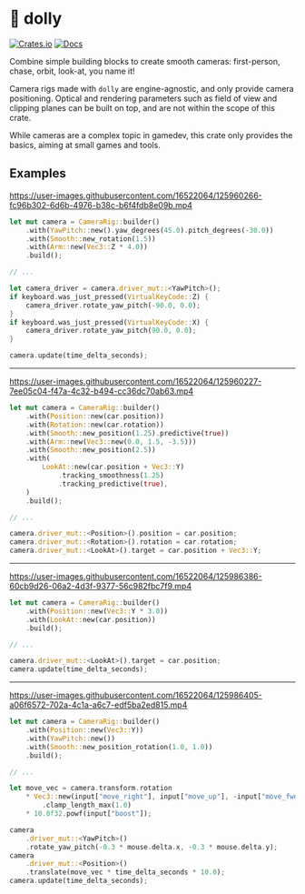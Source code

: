 # 🎥 dolly

[![Crates.io](https://img.shields.io/crates/v/dolly.svg)](https://crates.io/crates/dolly)
[![Docs](https://docs.rs/dolly/badge.svg)](https://docs.rs/dolly)

Combine simple building blocks to create smooth cameras: first-person, chase, orbit, look-at, you name it!

Camera rigs made with `dolly` are engine-agnostic, and only provide camera positioning. Optical and rendering parameters such as field of view and clipping planes can be built on top, and are not within the scope of this crate.

While cameras are a complex topic in gamedev, this crate only provides the basics, aiming at small games and tools.

## Examples

https://user-images.githubusercontent.com/16522064/125960266-fc96b302-6d6b-4976-b38c-b6f4fdb8e09b.mp4

```rust
let mut camera = CameraRig::builder()
    .with(YawPitch::new().yaw_degrees(45.0).pitch_degrees(-30.0))
    .with(Smooth::new_rotation(1.5))
    .with(Arm::new(Vec3::Z * 4.0))
    .build();

// ...

let camera_driver = camera.driver_mut::<YawPitch>();
if keyboard.was_just_pressed(VirtualKeyCode::Z) {
    camera_driver.rotate_yaw_pitch(-90.0, 0.0);
}
if keyboard.was_just_pressed(VirtualKeyCode::X) {
    camera_driver.rotate_yaw_pitch(90.0, 0.0);
}

camera.update(time_delta_seconds);
```

---

https://user-images.githubusercontent.com/16522064/125960227-7ee05c04-f47a-4c32-b494-cc36dc70ab63.mp4

```rust
let mut camera = CameraRig::builder()
    .with(Position::new(car.position))
    .with(Rotation::new(car.rotation))
    .with(Smooth::new_position(1.25).predictive(true))
    .with(Arm::new(Vec3::new(0.0, 1.5, -3.5)))
    .with(Smooth::new_position(2.5))
    .with(
        LookAt::new(car.position + Vec3::Y)
            .tracking_smoothness(1.25)
            .tracking_predictive(true),
    )
    .build();

// ...

camera.driver_mut::<Position>().position = car.position;
camera.driver_mut::<Rotation>().rotation = car.rotation;
camera.driver_mut::<LookAt>().target = car.position + Vec3::Y;
```

---

https://user-images.githubusercontent.com/16522064/125986386-60cb9d26-06a2-4d3f-9377-56c982fbc7f9.mp4

```rust
let mut camera = CameraRig::builder()
    .with(Position::new(Vec3::Y * 3.0))
    .with(LookAt::new(car.position))
    .build();

// ...

camera.driver_mut::<LookAt>().target = car.position;
camera.update(time_delta_seconds);
```

---

https://user-images.githubusercontent.com/16522064/125986405-a06f6572-702a-4c1a-a6c7-edf5ba2ed815.mp4

```rust
let mut camera = CameraRig::builder()
    .with(Position::new(Vec3::Y))
    .with(YawPitch::new())
    .with(Smooth::new_position_rotation(1.0, 1.0))
    .build();

// ...

let move_vec = camera.transform.rotation
    * Vec3::new(input["move_right"], input["move_up"], -input["move_fwd"])
        .clamp_length_max(1.0)
    * 10.0f32.powf(input["boost"]);

camera
    .driver_mut::<YawPitch>()
    .rotate_yaw_pitch(-0.3 * mouse.delta.x, -0.3 * mouse.delta.y);
camera
    .driver_mut::<Position>()
    .translate(move_vec * time_delta_seconds * 10.0);
camera.update(time_delta_seconds);
```
